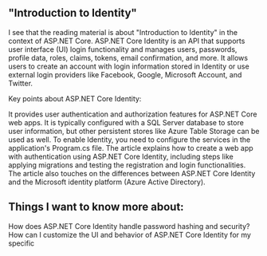## "Introduction to Identity"
I see that the reading material is about "Introduction to Identity" in the context of ASP.NET Core. ASP.NET Core Identity is an API that supports user interface (UI) login functionality and manages users, passwords, profile data, roles, claims, tokens, email confirmation, and more. It allows users to create an account with login information stored in Identity or use external login providers like Facebook, Google, Microsoft Account, and Twitter.

Key points about ASP.NET Core Identity:

It provides user authentication and authorization features for ASP.NET Core web apps.
It is typically configured with a SQL Server database to store user information, but other persistent stores like Azure Table Storage can be used as well.
To enable Identity, you need to configure the services in the application's Program.cs file.
The article explains how to create a web app with authentication using ASP.NET Core Identity, including steps like applying migrations and testing the registration and login functionalities.
The article also touches on the differences between ASP.NET Core Identity and the Microsoft identity platform (Azure Active Directory).
## Things I want to know more about:

How does ASP.NET Core Identity handle password hashing and security?
How can I customize the UI and behavior of ASP.NET Core Identity for my specific 
